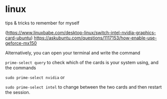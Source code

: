 # linux
tips &amp; tricks to remember for myself

(https://www.linuxbabe.com/desktop-linux/switch-intel-nvidia-graphics-card-ubuntu)
https://askubuntu.com/questions/1117153/how-enable-use-geforce-mx150

Alternatively, you can open your terminal and write the command

`prime-select query`
to check which of the cards is your system using, and the commands

`sudo prime-select nvidia`
or

`sudo prime-select intel`
to change between the two cards and then restart the session.

